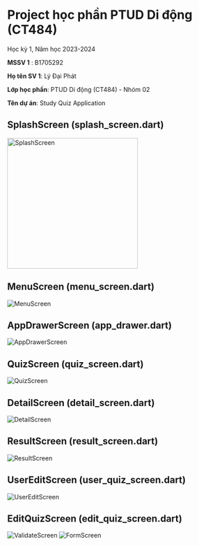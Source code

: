 # Project học phần PTUD Di động (CT484)

Học kỳ 1, Năm học 2023-2024

**MSSV 1** :  B1705292

**Họ tên SV 1**: Lý Đại Phát

**Lớp học phần**: PTUD Di động (CT484) - Nhóm 02

**Tên dự án**: Study Quiz Application

## SplashScreen (splash_screen.dart)
<!-- ![SplashScreen](./assets/images/splash_screen.png) -->
<img src="./assets/images/splash_screen.png" alt="SplashScreen" width="300" />

## MenuScreen (menu_screen.dart)
![MenuScreen](./assets/images/menu_screen.png)

## AppDrawerScreen (app_drawer.dart)
![AppDrawerScreen](./assets/images/app_drawer.png)

## QuizScreen (quiz_screen.dart)
![QuizScreen](./assets/images/quiz_screen.png)

## DetailScreen (detail_screen.dart)
![DetailScreen](./assets/images/detail_screen1.png)

## ResultScreen (result_screen.dart)
![ResultScreen](./assets/images/result_screen.png)

## UserEditScreen (user_quiz_screen.dart)
![UserEditScreen](./assets/images/user_quiz_screen.png)

## EditQuizScreen (edit_quiz_screen.dart)
![ValidateScreen](./assets/images/add_quiz_validate.png)
![FormScreen](./assets/images/add_quiz.png)